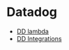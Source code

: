 # Datadog

- [DD lambda](https://github.com/DataDog/datadog-lambda-python)
- [DD Integrations](https://docs.datadoghq.com/integrations/amazon_lambda/#installing-and-using-the-datadog-layer)

